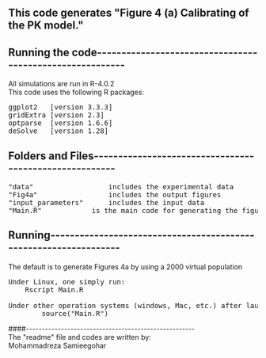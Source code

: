 ## This code generates "Figure 4 (a) Calibrating of the PK model." 

## Running the code---------------------------------------------------------
All simulations are run in R-4.0.2   
This code uses the following R packages: 
<pre>
ggplot2   [version 3.3.3]  
gridExtra [version 2.3]  
optparse  [version 1.6.6]  
deSolve   [version 1.28] 
</pre>
## Folders and Files-------------------------------------------------------
<pre>
"data"        			includes the experimental data  
"Fig4a"     			includes the output figures  
"input_parameters" 		includes the input data  
"Main.R" 			is the main code for generating the figure 4a  
</pre>
## Running-----------------------------------------------------------------
The default is to generate  Figures 4a by using a 2000 virtual population
<pre>
Under Linux, one simply run:
	Rscript Main.R  
	
Under other operation systems (windows, Mac, etc.) after launching a R console:    
        source("Main.R")
</pre>
####-----------------------------------------------------  
The "readme" file and codes are written by:   
Mohammadreza Samieegohar
